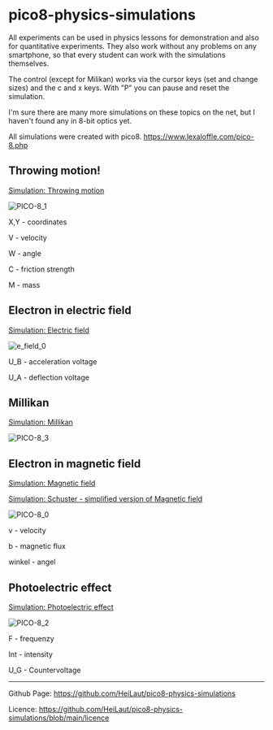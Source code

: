 # pico8-physics-simulations

All experiments can be used in physics lessons for demonstration and also for quantitative experiments.
They also work without any problems on any smartphone, so that every student can work with the simulations themselves.

The control (except for Milikan) works via the cursor keys (set and change sizes) and the c and x keys. With "P" you can pause and reset the simulation.

I'm sure there are many more simulations on these topics on the net, but I haven't found any in 8-bit optics yet. 

All simulations were created with pico8.
https://www.lexaloffle.com/pico-8.php

## Throwing motion!

[Simulation: Throwing motion](https://heilaut.github.io/pico8-physics-simulations/html/wurf.html)

![PICO-8_1](https://user-images.githubusercontent.com/66202132/175114621-dffac21c-d715-4c7f-9219-a26d11c25e44.gif)

X,Y - coordinates

V - velocity

W - angle

C - friction strength

M - mass


## Electron in electric field

[Simulation: Electric field](https://heilaut.github.io/pico8-physics-simulations/html/e-field.html)

![e_field_0](https://user-images.githubusercontent.com/66202132/175114809-d7eb6fc3-3e54-4b0a-a031-4d0c170e5fbb.gif)

U_B - acceleration voltage

U_A - deflection voltage


## Millikan

[Simulation: Millikan](https://heilaut.github.io/pico8-physics-simulations/html/millikan.html)

![PICO-8_3](https://user-images.githubusercontent.com/66202132/175114830-0340d5e6-2cbf-439f-a47f-04ebf0ff62fc.gif)


## Electron in magnetic field

[Simulation: Magnetic field](https://heilaut.github.io/pico8-physics-simulations/html/b-field.html)

[Simulation: Schuster - simplified version of Magnetic field](https://heilaut.github.io/pico8-physics-simulations/html/schuster.html)

![PICO-8_0](https://user-images.githubusercontent.com/66202132/175114861-0af0c594-437e-4fc3-bc18-6ad08a1b9275.gif)

v - velocity

b - magnetic flux

winkel - angel


## Photoelectric effect

[Simulation: Photoelectric effect](https://heilaut.github.io/pico8-physics-simulations/html/photoeffekt.html)

![PICO-8_2](https://user-images.githubusercontent.com/66202132/175114897-83c20789-c708-4329-bc47-5135f454c705.gif)

F - frequenzy

Int - intensity

U_G - Countervoltage




----

Github Page: https://github.com/HeiLaut/pico8-physics-simulations

Licence: https://github.com/HeiLaut/pico8-physics-simulations/blob/main/licence
